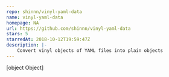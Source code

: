 ```yaml
---
repo: shinnn/vinyl-yaml-data
name: vinyl-yaml-data
homepage: NA
url: https://github.com/shinnn/vinyl-yaml-data
stars: 5
starredAt: 2018-10-12T19:59:47Z
description: |-
    Convert vinyl objects of YAML files into plain objects
---
```


[object Object]
